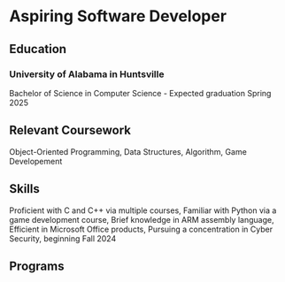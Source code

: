 # Aspiring Software Developer

## Education
### University of Alabama in Huntsville
Bachelor of Science in Computer Science - Expected graduation Spring 2025

## Relevant Coursework
Object-Oriented Programming, Data Structures, Algorithm, Game Developement

## Skills
Proficient with C and C++ via multiple courses,
Familiar with Python via a game development course,
Brief knowledge in ARM assembly language,
Efficient in Microsoft Office products,
Pursuing a concentration in Cyber Security, beginning Fall 2024

## Programs



